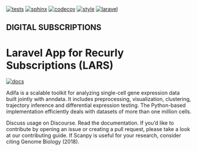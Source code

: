 [![tests](https://github.com/davehorsfall/lars/actions/workflows/test-coverage.yml/badge.svg)](https://github.com/davehorsfall/lars/actions/workflows/test-coverage.yml)
[![sphinx](https://github.com/davehorsfall/lars/actions/workflows/sphinx-build.yml/badge.svg)](https://github.com/davehorsfall/lars/actions/workflows/sphinx-build.yml)
[![codecov](https://codecov.io/gh/davehorsfall/lars/branch/main/graph/badge.svg?token=3XVRW2WDDC)](https://codecov.io/gh/davehorsfall/lars)
[![style](https://github.styleci.io/repos/279132932/shield?style=flat&branch=master)](https://github.styleci.io/repos/279132932?branch=master)
[![laravel](https://img.shields.io/badge/laravel-8-blue)](https://laravel.com/docs/8.x/)

## DIGITAL SUBSCRIPTIONS

# Laravel App for Recurly Subscriptions (LARS)

[![docs](https://img.shields.io/badge/Documentation-online-blue)](https://davehorsfall.github.io/lars)

Adifa is a scalable toolkit for analyzing single-cell gene expression data built jointly with anndata. It includes preprocessing, visualization, clustering, trajectory inference and differential expression testing. The Python-based implementation efficiently deals with datasets of more than one million cells.

Discuss usage on Discourse. Read the documentation. If you’d like to contribute by opening an issue or creating a pull request, please take a look at our contributing guide. If Scanpy is useful for your research, consider citing Genome Biology (2018).
